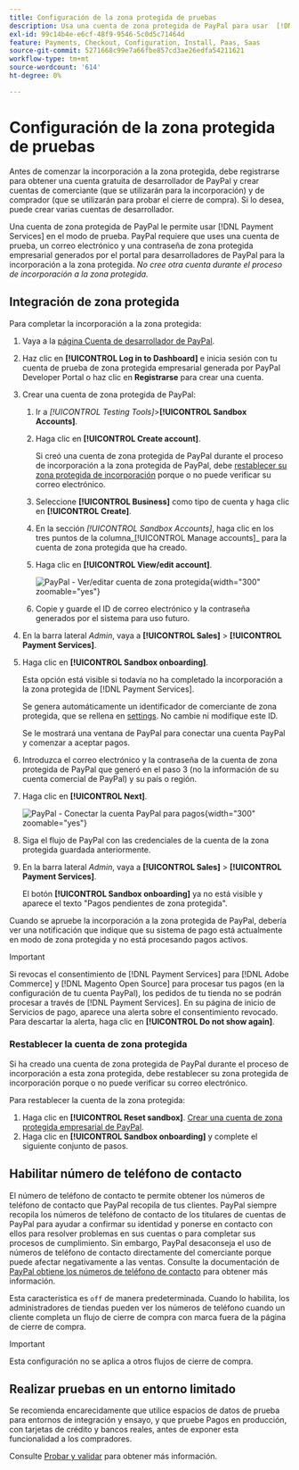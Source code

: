 ```yaml
---
title: Configuración de la zona protegida de pruebas
description: Usa una cuenta de zona protegida de PayPal para usar  [!DNL Payment Services] en modo de prueba.
exl-id: 99c14b4e-e6cf-48f9-9546-5c0d5c71464d
feature: Payments, Checkout, Configuration, Install, Paas, Saas
source-git-commit: 5271668c99e7a66fbe857cd3ae26edfa54211621
workflow-type: tm+mt
source-wordcount: '614'
ht-degree: 0%

---
```


# Configuración de la zona protegida de pruebas

Antes de comenzar la incorporación a la zona protegida, debe registrarse para obtener una cuenta gratuita de desarrollador de PayPal y crear cuentas de comerciante (que se utilizarán para la incorporación) y de comprador (que se utilizarán para probar el cierre de compra). Si lo desea, puede crear varias cuentas de desarrollador.

Una cuenta de zona protegida de PayPal le permite usar [!DNL Payment Services] en el modo de prueba. PayPal requiere que uses una cuenta de prueba, un correo electrónico y una contraseña de zona protegida empresarial generados por el portal para desarrolladores de PayPal para la incorporación a la zona protegida. *No cree otra cuenta durante el proceso de incorporación a la zona protegida.*

## Integración de zona protegida

Para completar la incorporación a la zona protegida:

1. Vaya a la [página Cuenta de desarrollador de PayPal](https://developer.paypal.com/developer/accounts/).
1. Haz clic en **[!UICONTROL Log in to Dashboard]** e inicia sesión con tu cuenta de prueba de zona protegida empresarial generada por PayPal Developer Portal o haz clic en **Registrarse** para crear una cuenta.
1. Crear una cuenta de zona protegida de PayPal:
   1. Ir a _[!UICONTROL Testing Tools]_>**[!UICONTROL Sandbox Accounts]**.
   1. Haga clic en **[!UICONTROL Create account]**.

      Si creó una cuenta de zona protegida de PayPal durante el proceso de incorporación a la zona protegida de PayPal, debe [restablecer su zona protegida de incorporación](#reset-your-sandbox-account) porque o no puede verificar su correo electrónico.

   1. Seleccione **[!UICONTROL Business]** como tipo de cuenta y haga clic en **[!UICONTROL Create]**.
   1. En la sección _[!UICONTROL Sandbox Accounts]_, haga clic en los tres puntos de la columna_[!UICONTROL Manage accounts]_ para la cuenta de zona protegida que ha creado.
   1. Haga clic en **[!UICONTROL View/edit account]**.

      ![PayPal - Ver/editar cuenta de zona protegida](assets/onboarding-viewedit-sandbox.png){width="300" zoomable="yes"}

   1. Copie y guarde el ID de correo electrónico y la contraseña generados por el sistema para uso futuro.

1. En la barra lateral _Admin_, vaya a **[!UICONTROL Sales]** > **[!UICONTROL Payment Services]**.
1. Haga clic en **[!UICONTROL Sandbox onboarding]**.

   Esta opción está visible si todavía no ha completado la incorporación a la zona protegida de [!DNL Payment Services].

   Se genera automáticamente un identificador de comerciante de zona protegida, que se rellena en [settings](settings.md). No cambie ni modifique este ID.

   Se le mostrará una ventana de PayPal para conectar una cuenta PayPal y comenzar a aceptar pagos.

1. Introduzca el correo electrónico y la contraseña de la cuenta de zona protegida de PayPal que generó en el paso 3 (no la información de su cuenta comercial de PayPal) y su país o región.
1. Haga clic en **[!UICONTROL Next]**.

   ![PayPal - Conectar la cuenta PayPal para pagos](assets/paypal-connectacct.png){width="300" zoomable="yes"}

1. Siga el flujo de PayPal con las credenciales de la cuenta de la zona protegida guardada anteriormente.
1. En la barra lateral _Admin_, vaya a **[!UICONTROL Sales]** > **[!UICONTROL Payment Services]**.

   El botón **[!UICONTROL Sandbox onboarding]** ya no está visible y aparece el texto &quot;Pagos pendientes de zona protegida&quot;.

Cuando se apruebe la incorporación a la zona protegida de PayPal, debería ver una notificación que indique que su sistema de pago está actualmente en modo de zona protegida y no está procesando pagos activos.

>[!IMPORTANT]
>
>Si revocas el consentimiento de [!DNL Payment Services] para [!DNL Adobe Commerce] y [!DNL Magento Open Source] para procesar tus pagos (en la configuración de tu cuenta PayPal), los pedidos de tu tienda no se podrán procesar a través de [!DNL Payment Services]. En su página de inicio de Servicios de pago, aparece una alerta sobre el consentimiento revocado. Para descartar la alerta, haga clic en **[!UICONTROL Do not show again]**.

### Restablecer la cuenta de zona protegida

Si ha creado una cuenta de zona protegida de PayPal durante el proceso de incorporación a esta zona protegida, debe restablecer su zona protegida de incorporación porque o no puede verificar su correo electrónico.

Para restablecer la cuenta de la zona protegida:

1. Haga clic en **[!UICONTROL Reset sandbox]**. [Crear una cuenta de zona protegida empresarial de PayPal](https://developer.paypal.com/docs/api-basics/sandbox/accounts/#create-a-business-sandbox-account).
1. Haga clic en **[!UICONTROL Sandbox onboarding]** y complete el siguiente conjunto de pasos.

## Habilitar número de teléfono de contacto

El número de teléfono de contacto te permite obtener los números de teléfono de contacto que PayPal recopila de tus clientes. PayPal siempre recopila los números de teléfono de contacto de los titulares de cuentas de PayPal para ayudar a confirmar su identidad y ponerse en contacto con ellos para resolver problemas en sus cuentas o para completar sus procesos de cumplimiento. Sin embargo, PayPal desaconseja el uso de números de teléfono de contacto directamente del comerciante porque puede afectar negativamente a las ventas. Consulte la documentación de [PayPal obtiene los números de teléfono de contacto](https://www.sandbox.paypal.com/businessmanage/preferences/website) para obtener más información.

Esta característica es `off` de manera predeterminada. Cuando lo habilita, los administradores de tiendas pueden ver los números de teléfono cuando un cliente completa un flujo de cierre de compra con marca fuera de la página de cierre de compra.

>[!IMPORTANT]
>
>Esta configuración no se aplica a otros flujos de cierre de compra.

## Realizar pruebas en un entorno limitado

Se recomienda encarecidamente que utilice espacios de datos de prueba para entornos de integración y ensayo, y que pruebe Pagos en producción, con tarjetas de crédito y bancos reales, antes de exponer esta funcionalidad a los compradores.

Consulte [Probar y validar](test-validate.md) para obtener más información.
